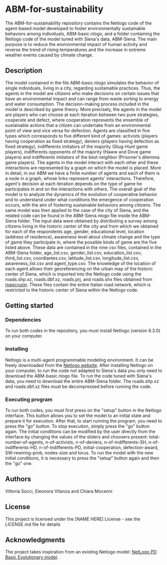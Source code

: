 # ABM-for-sustainability
The ABM-for-sustainability repository contains the Netlogo code of the agent-based model developed to foster environmentally sustainable behaviors among individuals, ABM-basic.nlogo, and a folder containing the Netlogo code of the model tuned with Siena's data, ABM-Siena.
The main purpose is to reduce the environmental impact of human activity and reverse the trend of rising temperatures and the increase in extreme weather events caused by climate change.
## Description
The model contained in the file ABM-basic.nlogo simulates the behavior of single individuals, living in a city, regarding sustainable practices.
Thus, the agents in the model are citizens who make decisions on certain issues that have an environmental impact and can range from waste sorting to energy and water consumption. The decision-making process included in the model is described by game theory. More precisely, the agents in the model are players who can choose at each iteration between two pure strategies, cooperate and defect, where cooperation represents the ensemble of sustainable actions that a citizen can undertake from an environmental point of view and vice versa for defection. Agents are classified in five types which corresponds to five different kind of games: activists (players having cooperation as fixed strategy), deniers (players having defection as fixed strategy), indifferents imitators of the majority (Stug-Hunt game players), indifferents opponents of the majority (Haww and Dove game players) and indifferents imitators of the best neighbor (Prisoner's dilemma game players).
The agents in the model interact with each other and these interactions are represented by a graph on which the model is placed. More in detail, in our ABM we have a finite number of agents and each of them is a node in a graph, whose links represent agents' interactions. Therefore, agent's decision at each iteration depends on the type of game he participates in and on the interactions with others. The overall goal of the model is to analyze the dynamics of the evolution of cooperative behavior and to understand under what conditions the emergence of cooperation occurs, with the aim of fostering sustainable behaviors among citizens.
The same model was then applied to the case of the city of Siena, and the related code can be found in the ABM-Siena.nlogo file inside the ABM-Siena folder. The input data were obtained by distributing a survey among citizens living in the historic center of the city and from which we obtained for each of the respondents age, gender, educational level, location (address of residence), awareness level about climate change and the type of game they participate in, where the possible kinds of game are the five listed above. These data are contained in the nine csv files, contained in the ABM-Siena folder, age_list.csv, gender_list.csv, education_list.csv, third_list.csv, coordiantes.csv, latitude_list.csv, longitude_list.csv, awareness_list.csv and agent_type.csv.
The knowledge of the location of each agent allows their georeferencing on the urban map of the historic center of Siena, which is imported into the Netlogo code using the roads.shp.xz, roads.dbf.xz, roads.prj, and roads.shx files obtained from [mapcruzin](https://mapcruzin.com/). These files contain the entire Italian road network, which is restricted to the historic center of Siena within the Netlogo code.
## Getting started
### Dependencies
To run both codes in the repository, you must install Netlogo (version 6.3.0) on your computer.
### Installing
Netlogo is a multi-agent programmable modeling environment. It can be freely downloaded from the [Netlogo website](https://ccl.northwestern.edu/netlogo/).
After installing Netlogo on your computer, to run the code not adapted to Siena's data you only need to download the ABM-basic.nlogo file. To run the code tuned with Siena's data, you need to download the entire ABM-Siena folder. The roads.shp.xz and roads.dbf.xz files must be decompressed before running the code.
### Executing program
To run both codes, you must first press on the "setup" button in the Netlogo interface. This button allows you to set the model to an initial state and prepare it for execution.
After that, to start running the program, you need to press the "go" button. To stop execution, simply press the "go" button again.
The initial conditions can be modified by the user directly from the interface by changing the values of the sliders and choosers present: total-number-of-agents, n-of-activists, n-of-deniers, n-of-indifferents-SH, n-of-indifferents-HD, n-of-indifferents-PD, initial-cooperation, defection-award, SW-rewiring-prob, nodes-size and torus.
To run the model with the new initial conditions, it is necessary to press the "setup" button again and then the "go" one.
## Authors
Vittoria Socci, Eleonora Vitanza and Chiara Mocenni
## License
This project is licensed under the [NAME HERE] License - see the LICENSE.md file for details
## Acknowledgments
The project takes inspiration from an existing Netlogo model: [NetLogo PD Basic Evolutionary model](http://ccl.northwestern.edu/netlogo/models/PDBasicEvolutionary).
